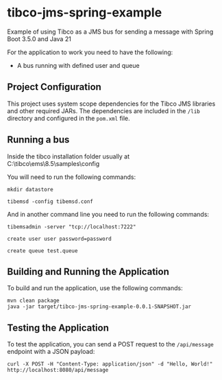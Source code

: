# tibco-jms-spring-example
Example of using Tibco as a JMS bus for sending a message with Spring Boot 3.5.0 and Java 21

For the application to work you need to have the following:
- A bus running with defined user and queue

## Project Configuration
This project uses system scope dependencies for the Tibco JMS libraries and other required JARs. The dependencies are included in the `/lib` directory and configured in the `pom.xml` file.

## Running a bus
Inside the tibco installation folder usually at C:\tibco\ems\8.5\samples\config

You will need to run the following commands:

```
mkdir datastore

tibemsd -config tibemsd.conf
```

And in another command line you need to run the following commands:

```
tibemsadmin -server "tcp://localhost:7222"

create user user password=password

create queue test.queue
```

## Building and Running the Application
To build and run the application, use the following commands:

```
mvn clean package
java -jar target/tibco-jms-spring-example-0.0.1-SNAPSHOT.jar
```

## Testing the Application
To test the application, you can send a POST request to the `/api/message` endpoint with a JSON payload:

```
curl -X POST -H "Content-Type: application/json" -d "Hello, World!" http://localhost:8080/api/message
```